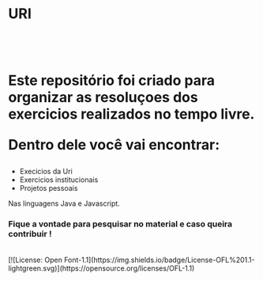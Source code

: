 <h1>URI<h1>
</br>

Este repositório foi criado para organizar as resoluçoes dos exercicios realizados no tempo livre.

Dentro dele você vai encontrar: </h2> 

- Execicios da Uri
- Exercicios institucionais
- Projetos pessoais


Nas linguagens Java e Javascript.

<h3>
Fique a vontade para pesquisar no material e caso queira contribuir ! 
</h3>




<br>
[![License: Open Font-1.1](https://img.shields.io/badge/License-OFL%201.1-lightgreen.svg)](https://opensource.org/licenses/OFL-1.1) 
